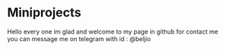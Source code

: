 # Miniprojects
Hello every one im glad and welcome to my page in github for contact me you can message me on telegram with id : @beljio
